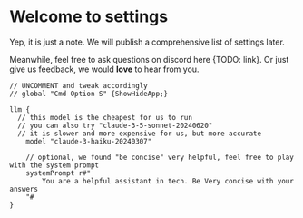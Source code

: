 # Welcome to **settings**

Yep, it is just a note. We will publish a comprehensive list of settings later.

Meanwhile, feel free to ask questions on discord here {TODO: link}.
Or just give us feedback, we would **love** to hear from you.


```settings
// UNCOMMENT and tweak accordingly
// global "Cmd Option S" {ShowHideApp;}

llm {
  // this model is the cheapest for us to run
  // you can also try "claude-3-5-sonnet-20240620"
  // it is slower and more expensive for us, but more accurate
	model "claude-3-haiku-20240307"

	// optional, we found "be concise" very helpful, feel free to play with the system prompt
	systemPrompt r#"
    	You are a helpful assistant in tech. Be Very concise with your answers
    "#
}
```
